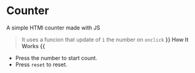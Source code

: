# Counter
A simple HTMl counter made with JS
> It uses a funcion that update of `1` the number on `onclick`
**}} How It Works {{**
- Press the number to start count.
- Press `reset` to reset.
